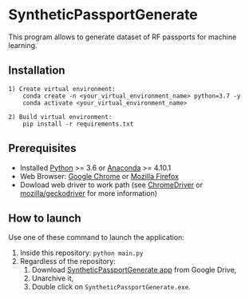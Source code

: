 # SyntheticPassportGenerate

This program allows to generate dataset of RF passports for machine learning.

## Installation

    1) Create virtual environment:
        conda create -n <your_virtual_environment_name> python=3.7 -y
        conda activate <your_virtual_environment_name>
        
    2) Build virtual environment:
        pip install -r requirements.txt
        
## Prerequisites

* Installed [Python](https://www.python.org/downloads/) >= 3.6 or [Anaconda](https://www.anaconda.com/products/individual) >= 4.10.1
* Web Browser: [Google Chrome](https://www.google.com/chrome) or [Mozilla Firefox](https://www.mozilla.org/en/firefox/new/)
* Dowload web driver to work path (see [ChromeDriver](https://chromedriver.chromium.org/downloads) or [mozilla/geckodriver](https://github.com/mozilla/geckodriver/releases) for more information)

## How to launch

Use one of these command to launch the application:

1) Inside this repository: `python main.py`
2) Regardless of the repository:
   1) Download [SyntheticPassportGenerate app](https://drive.google.com/file/d/1daoMltut3KiR_rFJTZVAoVJPbkSaoW6r/view?usp=sharing) from Google Drive, 
   2) Unarchive it,
   3) Double click on `SyntheticPassportGenerate.exe`.
